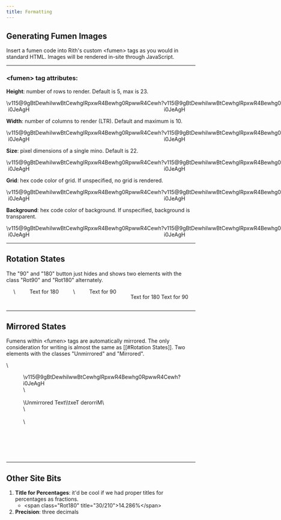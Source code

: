 ```yaml
---
title: Formatting
---
```

## Generating Fumen Images
Insert a fumen code into Rith's custom \<fumen> tags as you would in standard HTML. Images will be rendered in-site through JavaScript.
___
### \<fumen> tag attributes:
**Height**: number of rows to render. Default is 5, max is 23.
<div style="display: flex; justify-content: space-around;">
\<fumen height = '15'>v115@9gBtDewhilwwBtCewhglRpxwR4Bewhg0RpwwR4Cewh?i0JeAgH</fumen>
<fumen height = '15'>v115@9gBtDewhilwwBtCewhglRpxwR4Bewhg0RpwwR4Cewh?i0JeAgH</fumen>
</div>

**Width**: number of columns to render (LTR). Default and maximum is 10.
<div style="display: flex; justify-content: space-around;">
\<fumen width = '4'>v115@9gBtDewhilwwBtCewhglRpxwR4Bewhg0RpwwR4Cewh?i0JeAgH</fumen>
<fumen width = '4'>v115@9gBtDewhilwwBtCewhglRpxwR4Bewhg0RpwwR4Cewh?i0JeAgH</fumen>
</div>

**Size**: pixel dimensions of a single mino. Default is 22.
<div style="display: flex; justify-content: space-around;">
\<fumen size = '23'\>v115@9gBtDewhilwwBtCewhglRpxwR4Bewhg0RpwwR4Cewh?i0JeAgH</fumen>
<fumen size = '23'>v115@9gBtDewhilwwBtCewhglRpxwR4Bewhg0RpwwR4Cewh?i0JeAgH</fumen>
</div>

**Grid**: hex code color of grid. If unspecified, no grid is rendered.
<div style="display: flex; justify-content: space-around;">
\<fumen grid = '#00FFFF'\>v115@9gBtDewhilwwBtCewhglRpxwR4Bewhg0RpwwR4Cewh?i0JeAgH</fumen>
<fumen grid = '#00FFFF'>v115@9gBtDewhilwwBtCewhglRpxwR4Bewhg0RpwwR4Cewh?i0JeAgH</fumen>
</div>

**Background**: hex code color of background. If unspecified, background is transparent.
<div style="display: flex; justify-content: space-around;">
\<fumen background = '#00FFFF'>v115@9gBtDewhilwwBtCewhglRpxwR4Bewhg0RpwwR4Cewh?i0JeAgH</fumen>
<fumen background = '#00FFFF'>v115@9gBtDewhilwwBtCewhglRpxwR4Bewhg0RpwwR4Cewh?i0JeAgH</fumen>
</div>

___
## Rotation States
The "90" and "180" button just hides and shows two elements with the class "Rot90" and "Rot180" alternately.
<div style="display: flex; justify-content: space-around;">
\<span class="Rot180">Text for 180</span>\<span class="Rot90">Text for 90</span>

<span class="Rot180">Text for 180</span>
<span class="Rot90">Text for 90</span>
</div>

___
## Mirrored States
Fumens within \<fumen> tags are automatically mirrored. The only consideration for writing is almost the same as [[#Rotation States]]. Two elements with the classes "Unmirrored" and "Mirrored".

<div style="display: flex; justify-content: space-around;">
	\<figure><br>
		\<fumen>v115@9gBtDewhilwwBtCewhglRpxwR4Bewhg0RpwwR4Cewh?i0JeAgH</fumen><br>
		\<figcaption><br>
			\<span class="Unmirrored">Unmirrored Text\</span>\<span class="Mirrored">txeT derorriM\</span><br>
		\</figcaption><br>
	\</figure>
	
	<figure>
		<fumen>v115@9gBtDewhilwwBtCewhglRpxwR4Bewhg0RpwwR4Cewh?i0JeAgH</fumen>
		<figcaption>
			<span class="Unmirrored">Unmirrored Text</span><span class="Mirrored">txeT derorriM</span>
		</figcaption>
	</figure>
</div>

___
## Other Site Bits
1. **Title for Percentages**: it'd be cool if we had proper titles for percentages as fractions.
	- \<span class="Rot180" title="30/210">14.286%\</span>
2. **Precision**: three decimals